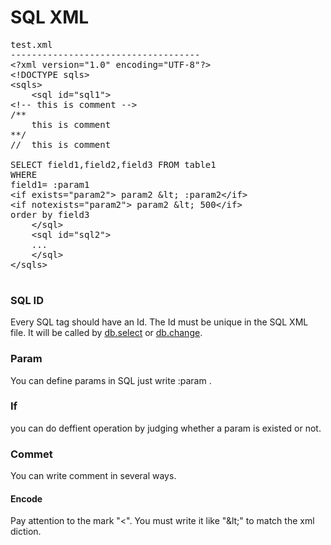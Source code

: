 <H1>SQL XML</H1>

<pre>
test.xml
------------------------------------
&lt;?xml version="1.0" encoding="UTF-8"?>
&lt;!DOCTYPE sqls>
&lt;sqls>
	&lt;sql id="sql1">
&lt;!-- this is comment -->
/**
	this is comment
**/
//	this is comment

SELECT field1,field2,field3 FROM table1
WHERE
field1= :param1
&lt;if exists="param2"> param2 &amp;lt; :param2&lt;/if>
&lt;if notexists="param2"> param2 &amp;lt; 500&lt;/if>
order by field3
	&lt;/sql>
	&lt;sql id="sql2">
	...
	&lt;/sql>
&lt;/sqls>

</pre>


<h3>SQL ID</h3>
Every SQL tag should have an Id. The Id must be unique in the SQL XML file.
It will be called by <a href="db.select.md">db.select</a> or <a href="db.change.md">db.change</a>.

<h3>Param</h3>
You can define params in SQL just write :param .

<h3>If</h3>
you can do deffient operation by judging whether a param is existed or not.

<h3>Commet</h3>
You can write comment in several ways.

<h4>Encode</h3>
Pay attention to the mark "&lt;". You must write it like "&amp;lt;" to match the xml diction.